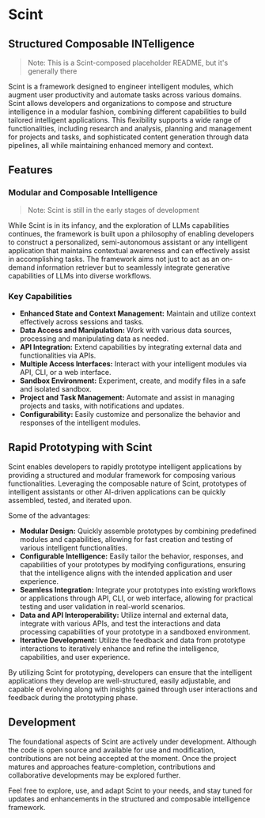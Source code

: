 # Scint

## Structured Composable INTelligence

> Note: This is a Scint-composed placeholder README, but it's generally there

Scint is a framework designed to engineer intelligent modules, which augment user productivity and automate tasks across various domains. Scint allows developers and organizations to compose and structure intelligence in a modular fashion, combining different capabilities to build tailored intelligent applications. This flexibility supports a wide range of functionalities, including research and analysis, planning and management for projects and tasks, and sophisticated content generation through data pipelines, all while maintaining enhanced memory and context.

## Features

### Modular and Composable Intelligence

> Note: Scint is still in the early stages of development

While Scint is in its infancy, and the exploration of LLMs capabilities continues, the framework is built upon a philosophy of enabling developers to construct a personalized, semi-autonomous assistant or any intelligent application that maintains contextual awareness and can effectively assist in accomplishing tasks. The framework aims not just to act as an on-demand information retriever but to seamlessly integrate generative capabilities of LLMs into diverse workflows.

### Key Capabilities

- **Enhanced State and Context Management:** Maintain and utilize context effectively across sessions and tasks.
- **Data Access and Manipulation:** Work with various data sources, processing and manipulating data as needed.
- **API Integration:** Extend capabilities by integrating external data and functionalities via APIs.
- **Multiple Access Interfaces:** Interact with your intelligent modules via API, CLI, or a web interface.
- **Sandbox Environment:** Experiment, create, and modify files in a safe and isolated sandbox.
- **Project and Task Management:** Automate and assist in managing projects and tasks, with notifications and updates.
- **Configurability:** Easily customize and personalize the behavior and responses of the intelligent modules.

## Rapid Prototyping with Scint

Scint enables developers to rapidly prototype intelligent applications by providing a structured and modular framework for composing various functionalities. Leveraging the composable nature of Scint, prototypes of intelligent assistants or other AI-driven applications can be quickly assembled, tested, and iterated upon.

Some of the advantages:

- **Modular Design:** Quickly assemble prototypes by combining predefined modules and capabilities, allowing for fast creation and testing of various intelligent functionalities.
- **Configurable Intelligence:** Easily tailor the behavior, responses, and capabilities of your prototypes by modifying configurations, ensuring that the intelligence aligns with the intended application and user experience.
- **Seamless Integration:** Integrate your prototypes into existing workflows or applications through API, CLI, or web interface, allowing for practical testing and user validation in real-world scenarios.
- **Data and API Interoperability:** Utilize internal and external data, integrate with various APIs, and test the interactions and data processing capabilities of your prototype in a sandboxed environment.
- **Iterative Development:** Utilize the feedback and data from prototype interactions to iteratively enhance and refine the intelligence, capabilities, and user experience.

By utilizing Scint for prototyping, developers can ensure that the intelligent applications they develop are well-structured, easily adjustable, and capable of evolving along with insights gained through user interactions and feedback during the prototyping phase.

## Development

The foundational aspects of Scint are actively under development. Although the code is open source and available for use and modification, contributions are not being accepted at the moment. Once the project matures and approaches feature-completion, contributions and collaborative developments may be explored further.

Feel free to explore, use, and adapt Scint to your needs, and stay tuned for updates and enhancements in the structured and composable intelligence framework.
